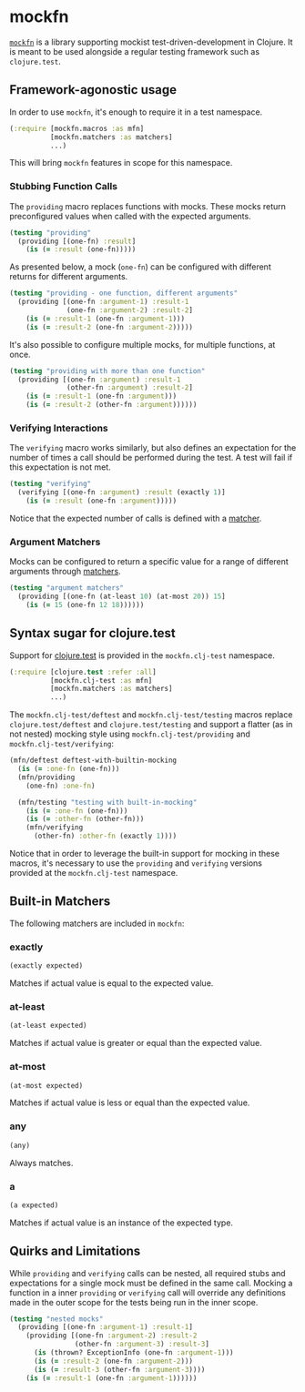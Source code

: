 # mockfn

[`mockfn`](https://github.com/pmatiello/mockfn) is a library supporting mockist
test-driven-development in Clojure. It is meant to be used alongside a regular
testing framework such as `clojure.test`.

## Framework-agonostic usage

In order to use `mockfn`, it's enough to require it in a test namespace.

```clj
(:require [mockfn.macros :as mfn]
          [mockfn.matchers :as matchers]
          ...)
```

This will bring `mockfn` features in scope for this namespace.

### Stubbing Function Calls

The `providing` macro replaces functions with mocks. These mocks return
preconfigured values when called with the expected arguments.

```clj
(testing "providing"
  (providing [(one-fn) :result]
    (is (= :result (one-fn)))))
```

As presented below, a mock (`one-fn`) can be configured with different returns
for different arguments.

```clj
(testing "providing - one function, different arguments"
  (providing [(one-fn :argument-1) :result-1
              (one-fn :argument-2) :result-2]
    (is (= :result-1 (one-fn :argument-1)))
    (is (= :result-2 (one-fn :argument-2)))))
```

It's also possible to configure multiple mocks, for multiple functions, at
once.

```clj
(testing "providing with more than one function"
  (providing [(one-fn :argument) :result-1
              (other-fn :argument) :result-2]
    (is (= :result-1 (one-fn :argument)))
    (is (= :result-2 (other-fn :argument))))))
```

### Verifying Interactions

The `verifying` macro works similarly, but also defines an expectation for the
number of times a call should be performed during the test. A test will fail if
this expectation is not met.

```clj
(testing "verifying"
  (verifying [(one-fn :argument) :result (exactly 1)]
    (is (= :result (one-fn :argument)))))
```

Notice that the expected number of calls is defined with a
[matcher](#built-in-matchers).

### Argument Matchers

Mocks can be configured to return a specific value for a range of different
arguments through [matchers](#built-in-matchers).

```clj
(testing "argument matchers"
  (providing [(one-fn (at-least 10) (at-most 20)) 15]
    (is (= 15 (one-fn 12 18))))))
```

## Syntax sugar for clojure.test

Support for [clojure.test](https://clojure.github.io/clojure/clojure.test-api.html)
is provided in the `mockfn.clj-test` namespace.

```clj
(:require [clojure.test :refer :all]
          [mockfn.clj-test :as mfn]
          [mockfn.matchers :as matchers]
          ...)
```

The `mockfn.clj-test/deftest` and `mockfn.clj-test/testing` macros replace
`clojure.test/deftest` and `clojure.test/testing` and support a flatter (as in
not nested) mocking style using `mockfn.clj-test/providing` and
`mockfn.clj-test/verifying`:

```clj
(mfn/deftest deftest-with-builtin-mocking
  (is (= :one-fn (one-fn)))
  (mfn/providing
    (one-fn) :one-fn)

  (mfn/testing "testing with built-in-mocking"
    (is (= :one-fn (one-fn)))
    (is (= :other-fn (other-fn)))
    (mfn/verifying
      (other-fn) :other-fn (exactly 1))))
```

Notice that in order to leverage the built-in support for mocking in these
macros, it's necessary to use the `providing` and `verifying` versions provided
at the `mockfn.clj-test` namespace.

## Built-in Matchers

The following matchers are included in `mockfn`:

### exactly

```clj
(exactly expected)
```

Matches if actual value is equal to the expected value.

### at-least

```clj
(at-least expected)
```

Matches if actual value is greater or equal than the expected value.

### at-most

```clj
(at-most expected)
```

Matches if actual value is less or equal than the expected value.

### any

```clj
(any)
```

Always matches.


### a

```clj
(a expected)
```

Matches if actual value is an instance of the expected type.

## Quirks and Limitations

While `providing` and `verifying` calls can be nested, all required stubs and
expectations for a single mock must be defined in the same call. Mocking a
function in a inner `providing` or `verifying` call will override any
definitions made in the outer scope for the tests being run in the inner scope.

```clj
(testing "nested mocks"
  (providing [(one-fn :argument-1) :result-1]
    (providing [(one-fn :argument-2) :result-2
                (other-fn :argument-3) :result-3]
      (is (thrown? ExceptionInfo (one-fn :argument-1)))
      (is (= :result-2 (one-fn :argument-2)))
      (is (= :result-3 (other-fn :argument-3))))
    (is (= :result-1 (one-fn :argument-1))))))
```
